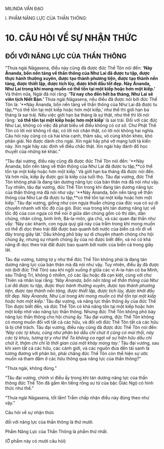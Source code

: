 MILINDA VẤN ĐẠO

I. PHẨM NĂNG LỰC CỦA THẦN THÔNG:

# 10. CÂU HỎI VỀ SỰ NHẬN THỨC

## ĐỐI VỚI NĂNG LỰC CỦA THẦN THÔNG

“Thưa ngài Nāgasena, điều này cũng đã được đức Thế Tôn nói đến: **‘Này Ānanda, bốn nền tảng về thần thông của Như Lai đã được tu tập, được thực hành thường xuyên, được tạo thành phương tiện, được tạo thành nền tảng, được thiết lập, được tích lũy, được khởi đầu tốt đẹp. Này Ānanda, Như Lai trong khi mong muốn có thể tồn tại một kiếp hoặc hơn một kiếp.’** Và thêm nữa, Ngài đã nói rằng: **‘Từ nay cho đến hết ba tháng, Như Lai sẽ viên tịch Niết Bàn.’** Thưa ngài Nāgasena, nếu điều đã được nói bởi đức Thế Tôn là: ‘**Này Ānanda, bốn nền tảng về thần thông của Như Lai đã được tu tập,**có thể tồn tại một kiếp hoặc hơn một kiếp,’ như thế thì giới hạn ba tháng là sai trái. Nếu việc giới hạn ba tháng là sự thật, như thế thì lời nói rằng: ‘**có thể tồn tại một kiếp hoặc hơn một kiếp**’ là sai trái. Đối với các đức Như Lai, không có việc đã phát biểu về điều không có cơ sở. Chư Phật Thế Tôn có lời nói không rồ dại, có lời nói chân thật, có lời nói không hai nghĩa. Câu hỏi này cũng có cả hai khía cạnh, thâm sâu, vô cùng khôn khéo, khó phân giải. Nó được dành cho ngài. Xin ngài hãy phá vỡ mạng lưới tà kiến này. Xin ngài hãy xác định về điều chắc thật. Xin ngài hãy đánh đổ học thuyết của những kẻ khác.”

“Tâu đại vương, điều này cũng đã được đức Thế Tôn nói đến: ‘**Này Ānanda, bốn nền tảng về thần thông của Như Lai đã được tu tập,**có thể tồn tại một kiếp hoặc hơn một kiếp.’ Và giới hạn ba tháng đã được nói đến. Và hơn nữa, kiếp ấy được gọi là kiếp của tuổi thọ. Tâu đại vương, đức Thế Tôn không phải là đang tán dương năng lực của bản thân mà đã nói như vậy. Tuy nhiên, tâu đại vương, đức Thế Tôn trong khi đang tán dương năng lực của thần thông mà đã nói như vậy: ‘**Này Ānanda, bốn nền tảng về thần thông của Như Lai đã được tu tập,**có thể tồn tại một kiếp hoặc hơn một kiếp.’ Tâu đại vương, giống như con ngựa thuần chủng của đức vua có sự di chuyển nhanh với tốc độ của gió. Đức vua trong khi tán dương năng lực về tốc độ của con ngựa có thể nói ở giữa dân chúng gồm có thị dân, dân chúng, nhân công, binh lính, Bà-la-môn, gia chủ, và các quan đại thần như vầy: ‘Này các khanh, con ngựa quý giá này của trẫm trong khi mong muốn có thể đi dọc theo trái đất được bao quanh bởi nước của biển cả rồi đi về đây trong giây lát.’ Dầu không phô bày sự di chuyển nhanh chóng cho hội chúng ấy, nhưng sự nhanh chóng ấy của nó được biết đến, và nó có khả năng đi dọc theo trái đất được bao quanh bởi nước của biển cả trong giây lát.

Tâu đại vương, tương tợ y như thế đức Thế Tôn không phải là đang tán dương năng lực của bản thân mà đã nói như vậy. Tuy nhiên, điều ấy đã được nói (bởi đức Thế Tôn) sau khi ngồi xuống ở giữa các vị A-la-hán có ba Minh, sáu Thắng Trí, không ô nhiễm, có các lậu hoặc đã cạn kiệt, cùng với chư Thiên và nhân loại rằng: ‘_Này Ānanda, bốn nền tảng về thần thông của Như Lai đã được tu tập, được thực hành thường xuyên, được tạo thành phương tiện, được tạo thành nền tảng, được thiết lập, được tích lũy, được khởi đầu tốt đẹp. Này Ānanda, Như Lai trong khi mong muốn có thể tồn tại một kiếp hoặc hơn một kiếp_.’ Tâu đại vương, và năng lực thần thông ấy của đức Thế Tôn được biết đến, và đức Thế Tôn có khả năng tồn tại một kiếp hoặc hơn một kiếp nhờ vào năng lực thần thông. Nhưng đức Thế Tôn không phô bày năng lực thần thông cho hội chúng ấy. Tâu đại vương, đức Thế Tôn không có mong muốn đối với tất cả các hữu, và đối với đức Thế Tôn tất cả các hữu là bị chê trách. Tâu đại vương, điều này cũng đã được đức Thế Tôn nói đến: ‘_Này các tỳ khưu, cũng như phân bò dầu chỉ chút ít cũng có mùi thối, này các tỳ khưu, tương tợ y như thế Ta không ca ngợi về sự hiện hữu dầu chỉ chút ít, thậm chí chỉ là thời gian của một khảy móng tay_.’ Tâu đại vương, sau khi xem tất cả các hữu, các cảnh giới, và các nguồn đưa đến tái sanh là tương đương với phân bò, phải chăng đức Thế Tôn còn thể hiện sự ước muốn và tham đắm ở các hữu thông qua năng lực của thần thông?”

“Thưa ngài, không đúng.”

“Tâu đại vương, chính vì điều ấy trong khi tán dương năng lực của thần thông đức Thế Tôn đã gầm lên tiếng rống sư tử của bậc Giác Ngộ có hình thức như thế.”

“Thưa ngài Nāgasena, tốt lắm! Trẫm chấp nhận điều này đúng theo như vậy.”

Câu hỏi về sự nhận thức

đối với năng lực của thần thông là thứ mười.

Phẩm Năng Lực của Thần Thông là phẩm thứ nhất.

(Ở phẩm này có mười câu hỏi)
